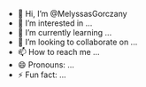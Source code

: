 - 👋 Hi, I’m @MelyssasGorczany
- 👀 I’m interested in ...
- 🌱 I’m currently learning ...
- 💞️ I’m looking to collaborate on ...
- 📫 How to reach me ...
- 😄 Pronouns: ...
- ⚡ Fun fact: ...

<!---
MelyssasGorczany/MelyssasGorczany is a ✨ special ✨ repository because its `README.md` (this file) appears on your GitHub profile.
You can click the Preview link to take a look at your changes.
--->
